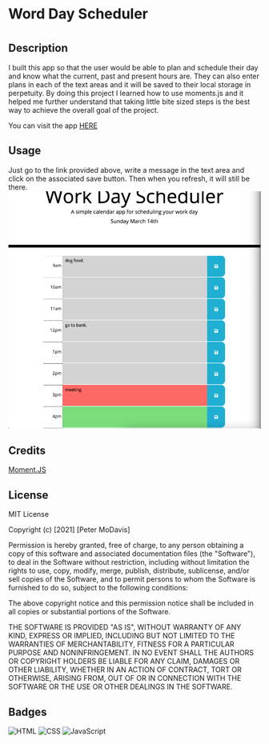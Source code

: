 # Word Day Scheduler

# <Your-Project-Title>

## Description

I built this app so that the user would be able to plan and schedule their day and know what the current, past and present hours are. They can also enter plans in each of the text areas and it will be saved to their local storage in perpetuity. By doing this project I learned how to use moments.js and it helped me further understand that taking little bite sized steps is the best way to achieve the overall goal of the project.

You can visit the app [HERE](https://petermodavis.github.io/work-day-scheduler/)

## Usage

Just go to the link provided above, write a message in the text area and click on the associated save button. Then when you refresh, it will still be there.
![scheduler](./assets/images/scheduler.png)

## Credits

[Moment.JS](https://momentjs.com/)

## License

MIT License

Copyright (c) [2021] [Peter MoDavis]

Permission is hereby granted, free of charge, to any person obtaining a copy
of this software and associated documentation files (the "Software"), to deal
in the Software without restriction, including without limitation the rights
to use, copy, modify, merge, publish, distribute, sublicense, and/or sell
copies of the Software, and to permit persons to whom the Software is
furnished to do so, subject to the following conditions:

The above copyright notice and this permission notice shall be included in all
copies or substantial portions of the Software.

THE SOFTWARE IS PROVIDED "AS IS", WITHOUT WARRANTY OF ANY KIND, EXPRESS OR
IMPLIED, INCLUDING BUT NOT LIMITED TO THE WARRANTIES OF MERCHANTABILITY,
FITNESS FOR A PARTICULAR PURPOSE AND NONINFRINGEMENT. IN NO EVENT SHALL THE
AUTHORS OR COPYRIGHT HOLDERS BE LIABLE FOR ANY CLAIM, DAMAGES OR OTHER
LIABILITY, WHETHER IN AN ACTION OF CONTRACT, TORT OR OTHERWISE, ARISING FROM,
OUT OF OR IN CONNECTION WITH THE SOFTWARE OR THE USE OR OTHER DEALINGS IN THE
SOFTWARE.

## Badges

![HTML](https://img.shields.io/badge/HTML-51.3%25-red)
![CSS](https://img.shields.io/badge/CSS-22.9%25-yellow)
![JavaScript](https://img.shields.io/badge/JavaScript-25.8%25-lightgrey)
